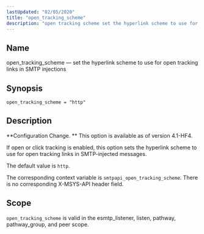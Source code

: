 ```yaml
---
lastUpdated: "02/05/2020"
title: "open_tracking_scheme"
description: "open tracking scheme set the hyperlink scheme to use for open tracking links in SMTP injections open tracking scheme http Configuration Change This option is available as of version 4 1 HF 4 If open or click tracking is enabled this option sets the hyperlink scheme to use for open..."
---
```


<a name="config.open_tracking_scheme"></a> 
## Name

open_tracking_scheme — set the hyperlink scheme to use for open tracking links in SMTP injections

## Synopsis

`open_tracking_scheme = "http"`

<a name="idp25614688"></a> 
## Description

**Configuration Change. ** This option is available as of version 4.1-HF4.

If open or click tracking is enabled, this option sets the hyperlink scheme to use for open tracking links in SMTP-injected messages.

The default value is `http`.

The corresponding context variable is `smtpapi_open_tracking_scheme`. There is no corresponding X-MSYS-API header field.

<a name="idp25620192"></a> 
## Scope

`open_tracking_scheme` is valid in the esmtp_listener, listen, pathway, pathway_group, and peer scope.